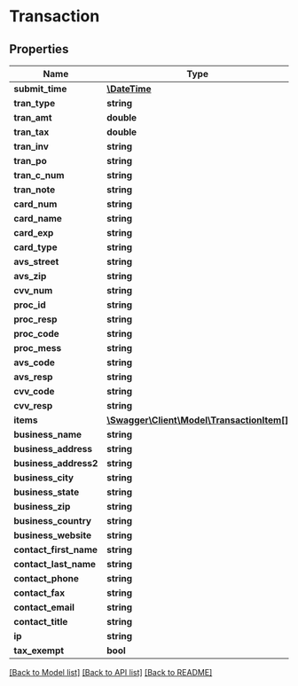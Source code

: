 # Transaction

## Properties
Name | Type | Description | Notes
------------ | ------------- | ------------- | -------------
**submit_time** | [**\DateTime**](\DateTime.md) |  | [optional] 
**tran_type** | **string** |  | [optional] 
**tran_amt** | **double** |  | [optional] 
**tran_tax** | **double** |  | [optional] 
**tran_inv** | **string** |  | [optional] 
**tran_po** | **string** |  | [optional] 
**tran_c_num** | **string** |  | [optional] 
**tran_note** | **string** |  | [optional] 
**card_num** | **string** |  | [optional] 
**card_name** | **string** |  | [optional] 
**card_exp** | **string** |  | [optional] 
**card_type** | **string** |  | [optional] 
**avs_street** | **string** |  | [optional] 
**avs_zip** | **string** |  | [optional] 
**cvv_num** | **string** |  | [optional] 
**proc_id** | **string** |  | [optional] 
**proc_resp** | **string** |  | [optional] 
**proc_code** | **string** |  | [optional] 
**proc_mess** | **string** |  | [optional] 
**avs_code** | **string** |  | [optional] 
**avs_resp** | **string** |  | [optional] 
**cvv_code** | **string** |  | [optional] 
**cvv_resp** | **string** |  | [optional] 
**items** | [**\Swagger\Client\Model\TransactionItem[]**](TransactionItem.md) |  | [optional] 
**business_name** | **string** |  | [optional] 
**business_address** | **string** |  | [optional] 
**business_address2** | **string** |  | [optional] 
**business_city** | **string** |  | [optional] 
**business_state** | **string** |  | [optional] 
**business_zip** | **string** |  | [optional] 
**business_country** | **string** |  | [optional] 
**business_website** | **string** |  | [optional] 
**contact_first_name** | **string** |  | [optional] 
**contact_last_name** | **string** |  | [optional] 
**contact_phone** | **string** |  | [optional] 
**contact_fax** | **string** |  | [optional] 
**contact_email** | **string** |  | [optional] 
**contact_title** | **string** |  | [optional] 
**ip** | **string** |  | [optional] 
**tax_exempt** | **bool** |  | [optional] 

[[Back to Model list]](../../README.md#documentation-for-models) [[Back to API list]](../../README.md#documentation-for-api-endpoints) [[Back to README]](../../README.md)

